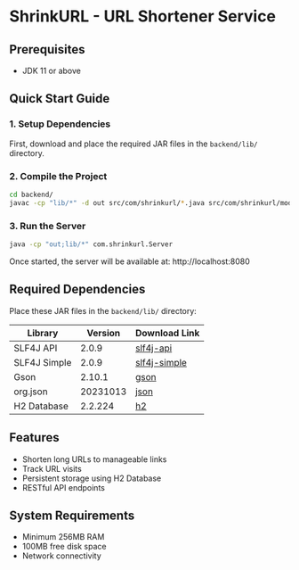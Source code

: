 # ShrinkURL - URL Shortener Service

## Prerequisites
- JDK 11 or above

## Quick Start Guide

### 1. Setup Dependencies
First, download and place the required JAR files in the `backend/lib/` directory.

### 2. Compile the Project
```bash
cd backend/
javac -cp "lib/*" -d out src/com/shrinkurl/*.java src/com/shrinkurl/models/*.java
```

### 3. Run the Server
```bash
java -cp "out;lib/*" com.shrinkurl.Server
```
Once started, the server will be available at: http://localhost:8080

## Required Dependencies
Place these JAR files in the `backend/lib/` directory:

| Library | Version | Download Link |
|---------|---------|---------------|
| SLF4J API | 2.0.9 | [slf4j-api](https://repo1.maven.org/maven2/org/slf4j/slf4j-api/2.0.9/slf4j-api-2.0.9.jar) |
| SLF4J Simple | 2.0.9 | [slf4j-simple](https://repo1.maven.org/maven2/org/slf4j/slf4j-simple/2.0.9/slf4j-simple-2.0.9.jar) |
| Gson | 2.10.1 | [gson](https://repo1.maven.org/maven2/com/google/code/gson/gson/2.10.1/gson-2.10.1.jar) |
| org.json | 20231013 | [json](https://repo1.maven.org/maven2/org/json/json/20231013/json-20231013.jar) |
| H2 Database | 2.2.224 | [h2](https://repo1.maven.org/maven2/com/h2database/h2/2.2.224/h2-2.2.224.jar) |

## Features
- Shorten long URLs to manageable links
- Track URL visits
- Persistent storage using H2 Database
- RESTful API endpoints

## System Requirements
- Minimum 256MB RAM
- 100MB free disk space
- Network connectivity
